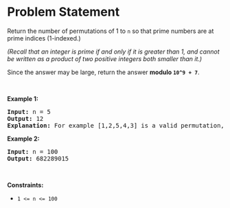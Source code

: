 # Problem Statement

<p>Return the number of permutations of 1 to <code>n</code> so that prime numbers are at prime indices (1-indexed.)</p>

<p><em>(Recall that an integer&nbsp;is prime if and only if it is greater than 1, and cannot be written as a product of two positive integers&nbsp;both smaller than it.)</em></p>

<p>Since the answer may be large, return the answer <strong>modulo <code>10^9 + 7</code></strong>.</p>

<p>&nbsp;</p>
<p><strong>Example 1:</strong></p>

<pre>
<strong>Input:</strong> n = 5
<strong>Output:</strong> 12
<strong>Explanation:</strong> For example [1,2,5,4,3] is a valid permutation, but [5,2,3,4,1] is not because the prime number 5 is at index 1.
</pre>

<p><strong>Example 2:</strong></p>

<pre>
<strong>Input:</strong> n = 100
<strong>Output:</strong> 682289015
</pre>

<p>&nbsp;</p>
<p><strong>Constraints:</strong></p>

<ul>
	<li><code>1 &lt;= n &lt;= 100</code></li>
</ul>
